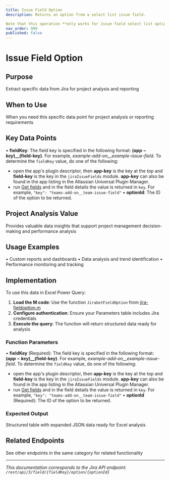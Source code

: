 ```yaml
---
title: Issue Field Option
description: Returns an option from a select list issue field.

Note that this operation **only works for issue field select list options added by Connect apps**, ...
nav_order: 999
published: false
---
```


# Issue Field Option

## Purpose
Extract specific data from Jira for project analysis and reporting

## When to Use
When you need this specific data point for project analysis or reporting requirements

## Key Data Points
• **fieldKey**: The field key is specified in the following format: **$(app-key)\_\_$(field-key)**. For example, *example-add-on\_\_example-issue-field*. To determine the `fieldKey` value, do one of the following:

 *  open the app's plugin descriptor, then **app-key** is the key at the top and **field-key** is the key in the `jiraIssueFields` module. **app-key** can also be found in the app listing in the Atlassian Universal Plugin Manager.
 *  run [Get fields](#api-rest-api-3-field-get) and in the field details the value is returned in `key`. For example, `"key": "teams-add-on__team-issue-field"`
• **optionId**: The ID of the option to be returned.

## Project Analysis Value
Provides valuable data insights that support project management decision-making and performance analysis

## Usage Examples
• Custom reports and dashboards
• Data analysis and trend identification
• Performance monitoring and tracking

## Implementation
To use this data in Excel Power Query:

1. **Load the M code**: Use the function `JiraGetFieldOption` from [jira-fieldoption.m](../assets/jira-fieldoption.m)
2. **Configure authentication**: Ensure your Parameters table includes Jira credentials
3. **Execute the query**: The function will return structured data ready for analysis

### Function Parameters
• **fieldKey** (Required): The field key is specified in the following format: **$(app-key)\_\_$(field-key)**. For example, *example-add-on\_\_example-issue-field*. To determine the `fieldKey` value, do one of the following:

 *  open the app's plugin descriptor, then **app-key** is the key at the top and **field-key** is the key in the `jiraIssueFields` module. **app-key** can also be found in the app listing in the Atlassian Universal Plugin Manager.
 *  run [Get fields](#api-rest-api-3-field-get) and in the field details the value is returned in `key`. For example, `"key": "teams-add-on__team-issue-field"`
• **optionId** (Required): The ID of the option to be returned.

### Expected Output
Structured table with expanded JSON data ready for Excel analysis

## Related Endpoints
See other endpoints in the same category for related functionality

---
*This documentation corresponds to the Jira API endpoint: `/rest/api/3/field/{fieldKey}/option/{optionId}`*
